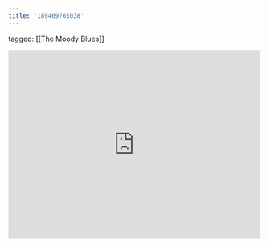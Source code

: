 ```yaml
---
title: '189469765038'
---
```

tagged: [[The Moody Blues]]
<iframe allow="accelerometer; autoplay; clipboard-write; encrypted-media; gyroscope; picture-in-picture" allowfullscreen="" frameborder="0" height="375" id="youtube_iframe" src="https://www.youtube.com/embed/tYIYIVG64C4?feature=oembed&amp;enablejsapi=1&amp;origin=https://safe.txmblr.com&amp;wmode=opaque" width="500"></iframe>